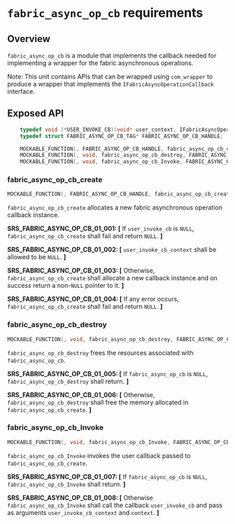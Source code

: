 `fabric_async_op_cb` requirements
================

## Overview

`fabric_async_op_cb` is a module that implements the callback needed for implementing a wrapper for the fabric asynchronous operations.

Note: This unit contains APIs that can be wrapped using `com_wrapper` to produce a wrapper that implements the `IFabricAsyncOperationCallback` interface.

## Exposed API

```c
    typedef void (*USER_INVOKE_CB)(void* user_context, IFabricAsyncOperationContext* fabric_async_operation_context);
    typedef struct FABRIC_ASYNC_OP_CB_TAG* FABRIC_ASYNC_OP_CB_HANDLE;

    MOCKABLE_FUNCTION(, FABRIC_ASYNC_OP_CB_HANDLE, fabric_async_op_cb_create, USER_INVOKE_CB, user_invoke_cb, void*, user_invoke_cb_context);
    MOCKABLE_FUNCTION(, void, fabric_async_op_cb_destroy, FABRIC_ASYNC_OP_CB_HANDLE, fabric_async_op_cb);
    MOCKABLE_FUNCTION(, void, fabric_async_op_cb_Invoke, FABRIC_ASYNC_OP_CB_HANDLE, fabric_async_op_cb, IFabricAsyncOperationContext*, context);
```

### fabric_async_op_cb_create

```c
MOCKABLE_FUNCTION(, FABRIC_ASYNC_OP_CB_HANDLE, fabric_async_op_cb_create, USER_INVOKE_CB, user_invoke_cb, void*, user_invoke_cb_context);
```

`fabric_async_op_cb_create` allocates a new fabric asynchronous operation callback instance.

**SRS_FABRIC_ASYNC_OP_CB_01_001: [** If `user_invoke_cb` is `NULL`, `fabric_async_op_cb_create` shall fail and return `NULL`. **]**

**SRS_FABRIC_ASYNC_OP_CB_01_002: [** `user_invoke_cb_context` shall be allowed to be `NULL`. **]**

**SRS_FABRIC_ASYNC_OP_CB_01_003: [** Otherwise, `fabric_async_op_cb_create` shall allocate a new callback instance and on success return a non-`NULL` pointer to it. **]**

**SRS_FABRIC_ASYNC_OP_CB_01_004: [** If any error occurs, `fabric_async_op_cb_create` shall fail and return `NULL`. **]**

### fabric_async_op_cb_destroy

```c
MOCKABLE_FUNCTION(, void, fabric_async_op_cb_destroy, FABRIC_ASYNC_OP_CB_HANDLE, fabric_async_op_cb);
```

`fabric_async_op_cb_destroy` frees the resources associated with `fabric_async_op_cb`.

**SRS_FABRIC_ASYNC_OP_CB_01_005: [** If `fabric_async_op_cb` is `NULL`, `fabric_async_op_cb_destroy` shall return. **]**

**SRS_FABRIC_ASYNC_OP_CB_01_006: [** Otherwise, `fabric_async_op_cb_destroy` shall free the memory allocated in `fabric_async_op_cb_create`. **]**

### fabric_async_op_cb_Invoke

```c
MOCKABLE_FUNCTION(, void, fabric_async_op_cb_Invoke, FABRIC_ASYNC_OP_CB_HANDLE, fabric_async_op_cb, IFabricAsyncOperationContext*, context);
```

`fabric_async_op_cb_Invoke` invokes the user callback passed to `fabric_async_op_cb_create`.

**SRS_FABRIC_ASYNC_OP_CB_01_007: [** If `fabric_async_op_cb` is `NULL`, `fabric_async_op_cb_Invoke` shall return. **]**

**SRS_FABRIC_ASYNC_OP_CB_01_008: [** Otherwise `fabric_async_op_cb_Invoke` shall call the callback `user_invoke_cb` and pass as arguments `user_invoke_cb_context` and `context`. **]**
